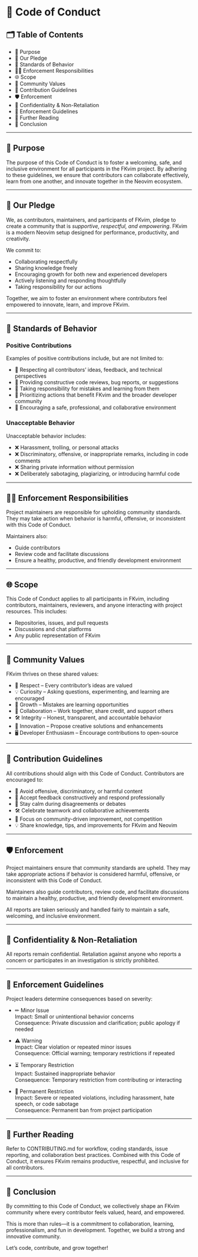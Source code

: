 # 📜 Code of Conduct

## 🗂 Table of Contents
- 🌟 Purpose
- 🌟 Our Pledge
- 🚦 Standards of Behavior
- 👩‍⚖ Enforcement Responsibilities
- 🌐 Scope
- 🌈 Community Values
- 📌 Contribution Guidelines
- 🛡 Enforcement
- 🤫 Confidentiality & Non-Retaliation
- 📖 Enforcement Guidelines
- 📘 Further Reading
- 🌟 Conclusion

---

## 🌟 Purpose
The purpose of this Code of Conduct is to foster a welcoming, safe, and inclusive environment for all participants in the FKvim project. By adhering to these guidelines, we ensure that contributors can collaborate effectively, learn from one another, and innovate together in the Neovim ecosystem.

---

## 🌟 Our Pledge
We, as contributors, maintainers, and participants of FKvim, pledge to create a community that is *supportive, respectful, and empowering*. FKvim is a modern Neovim setup designed for performance, productivity, and creativity.  

We commit to:
- Collaborating respectfully  
- Sharing knowledge freely  
- Encouraging growth for both new and experienced developers  
- Actively listening and responding thoughtfully  
- Taking responsibility for our actions  

Together, we aim to foster an environment where contributors feel empowered to innovate, learn, and improve FKvim.

---

## 🚦 Standards of Behavior

### Positive Contributions
Examples of positive contributions include, but are not limited to:
- 🤝 Respecting all contributors’ ideas, feedback, and technical perspectives  
- 📝 Providing constructive code reviews, bug reports, or suggestions  
- 🌱 Taking responsibility for mistakes and learning from them  
- 🎯 Prioritizing actions that benefit FKvim and the broader developer community  
- 🧠 Encouraging a safe, professional, and collaborative environment  

### Unacceptable Behavior
Unacceptable behavior includes:
- ❌ Harassment, trolling, or personal attacks  
- ❌ Discriminatory, offensive, or inappropriate remarks, including in code comments  
- ❌ Sharing private information without permission  
- ❌ Deliberately sabotaging, plagiarizing, or introducing harmful code  

---

## 👩‍⚖ Enforcement Responsibilities
Project maintainers are responsible for upholding community standards. They may take action when behavior is harmful, offensive, or inconsistent with this Code of Conduct.  

Maintainers also:
- Guide contributors  
- Review code and facilitate discussions  
- Ensure a healthy, productive, and friendly development environment  

---

## 🌐 Scope
This Code of Conduct applies to all participants in FKvim, including contributors, maintainers, reviewers, and anyone interacting with project resources. This includes:
- Repositories, issues, and pull requests  
- Discussions and chat platforms  
- Any public representation of FKvim  

---

## 🌈 Community Values
FKvim thrives on these shared values:
- 🤝 Respect – Every contributor’s ideas are valued  
- 💡 Curiosity – Asking questions, experimenting, and learning are encouraged  
- 🌱 Growth – Mistakes are learning opportunities  
- 🔄 Collaboration – Work together, share credit, and support others  
- 🛠 Integrity – Honest, transparent, and accountable behavior  
- 🚀 Innovation – Propose creative solutions and enhancements  
- 🖥 Developer Enthusiasm – Encourage contributions to open-source  

---

## 📌 Contribution Guidelines
All contributions should align with this Code of Conduct. Contributors are encouraged to:
- 🚫 Avoid offensive, discriminatory, or harmful content  
- 🤝 Accept feedback constructively and respond professionally  
- 🧘 Stay calm during disagreements or debates  
- 🛠 Celebrate teamwork and collaborative achievements  
- 📖 Focus on community-driven improvement, not competition  
- 💡 Share knowledge, tips, and improvements for FKvim and Neovim  

---

## 🛡 Enforcement
Project maintainers ensure that community standards are upheld. They may take appropriate actions if behavior is considered harmful, offensive, or inconsistent with this Code of Conduct.  

Maintainers also guide contributors, review code, and facilitate discussions to maintain a healthy, productive, and friendly development environment.  

All reports are taken seriously and handled fairly to maintain a safe, welcoming, and inclusive environment.

---

## 🤫 Confidentiality & Non-Retaliation
All reports remain confidential. Retaliation against anyone who reports a concern or participates in an investigation is strictly prohibited.

---

## 📖 Enforcement Guidelines
Project leaders determine consequences based on severity:

- ✏ Minor Issue  
  Impact: Small or unintentional behavior concerns  
  Consequence: Private discussion and clarification; public apology if needed  

- ⚠ Warning  
  Impact: Clear violation or repeated minor issues  
  Consequence: Official warning; temporary restrictions if repeated  

- ⏳ Temporary Restriction  
  Impact: Sustained inappropriate behavior  
  Consequence: Temporary restriction from contributing or interacting  

- 🚫 Permanent Restriction  
  Impact: Severe or repeated violations, including harassment, hate speech, or code sabotage  
  Consequence: Permanent ban from project participation  

---

## 📘 Further Reading
Refer to CONTRIBUTING.md for workflow, coding standards, issue reporting, and collaboration best practices. Combined with this Code of Conduct, it ensures FKvim remains productive, respectful, and inclusive for all contributors.

---

## 🌟 Conclusion
By committing to this Code of Conduct, we collectively shape an FKvim community where every contributor feels valued, heard, and empowered.  

This is more than rules—it is a commitment to collaboration, learning, professionalism, and fun in development. Together, we build a strong and innovative community.  

Let’s code, contribute, and grow together!